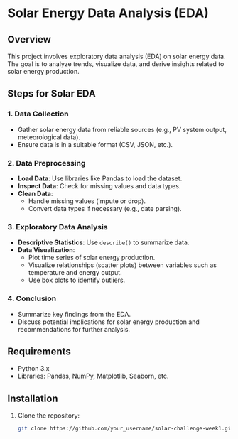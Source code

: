# Solar Energy Data Analysis (EDA)
## Overview
This project involves exploratory data analysis (EDA) on solar energy data. The goal is to analyze trends, visualize data, and derive insights related to solar energy production.

## Steps for Solar EDA

### 1. Data Collection
- Gather solar energy data from reliable sources (e.g., PV system output, meteorological data).
- Ensure data is in a suitable format (CSV, JSON, etc.).

### 2. Data Preprocessing
- **Load Data**: Use libraries like Pandas to load the dataset.
- **Inspect Data**: Check for missing values and data types.
- **Clean Data**:
  - Handle missing values (impute or drop).
  - Convert data types if necessary (e.g., date parsing).
  
### 3. Exploratory Data Analysis
- **Descriptive Statistics**: Use `describe()` to summarize data.
- **Data Visualization**:
  - Plot time series of solar energy production.
  - Visualize relationships (scatter plots) between variables such as temperature and energy output.
  - Use box plots to identify outliers.



### 4. Conclusion
- Summarize key findings from the EDA.
- Discuss potential implications for solar energy production and recommendations for further analysis.

## Requirements
- Python 3.x
- Libraries: Pandas, NumPy, Matplotlib, Seaborn, etc.

## Installation
1. Clone the repository:
   ```bash
   git clone https://github.com/your_username/solar-challenge-week1.git
